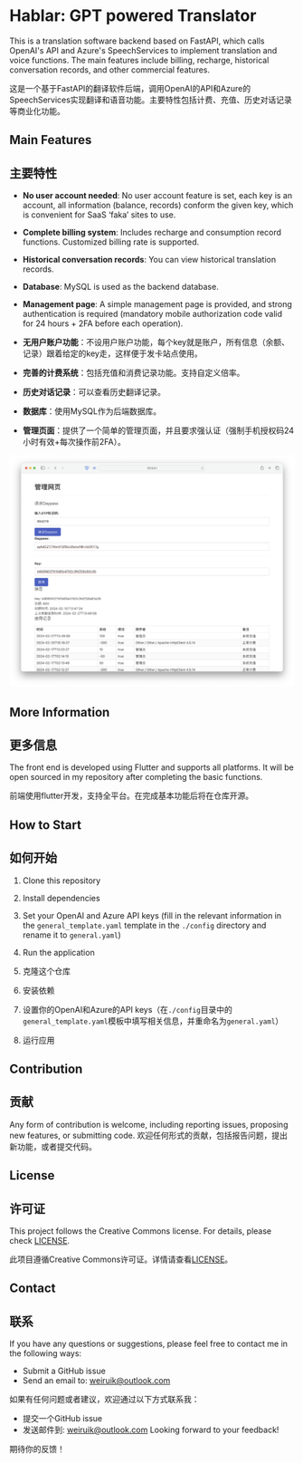 # Hablar: GPT powered Translator

This is a translation software backend based on FastAPI, which calls OpenAI's API and Azure's SpeechServices to implement translation and voice functions. The main features include billing, recharge, historical conversation records, and other commercial features.

这是一个基于FastAPI的翻译软件后端，调用OpenAI的API和Azure的SpeechServices实现翻译和语音功能。主要特性包括计费、充值、历史对话记录等商业化功能。

## Main Features
## 主要特性

- **No user account needed**: No user account feature is set, each key is an account, all information (balance, records) conform the given key, which is convenient for SaaS ‘faka’ sites to use.

- **Complete billing system**: Includes recharge and consumption record functions. Customized billing rate is supported.

- **Historical conversation records**: You can view historical translation records.

- **Database**: MySQL is used as the backend database.

- **Management page**: A simple management page is provided, and strong authentication is required (mandatory mobile authorization code valid for 24 hours + 2FA before each operation).


- **无用户账户功能**：不设用户账户功能，每个key就是账户，所有信息（余额、记录）跟着给定的key走，这样便于发卡站点使用。

- **完善的计费系统**：包括充值和消费记录功能。支持自定义倍率。

- **历史对话记录**：可以查看历史翻译记录。

- **数据库**：使用MySQL作为后端数据库。

- **管理页面**：提供了一个简单的管理页面，并且要求强认证（强制手机授权码24小时有效+每次操作前2FA）。

![管理页面](./html/admin_preview.png)
## More Information
## 更多信息

The front end is developed using Flutter and supports all platforms. It will be open sourced in my repository after completing the basic functions.

前端使用flutter开发，支持全平台。在完成基本功能后将在仓库开源。

## How to Start

## 如何开始
1. Clone this repository
2. Install dependencies
3. Set your OpenAI and Azure API keys (fill in the relevant information in the `general_template.yaml` template in the `./config` directory and rename it to `general.yaml`)
4. Run the application


1. 克隆这个仓库
2. 安装依赖
3. 设置你的OpenAI和Azure的API keys（在`./config`目录中的`general_template.yaml`模板中填写相关信息，并重命名为`general.yaml`）
4. 运行应用

## Contribution

## 贡献

Any form of contribution is welcome, including reporting issues, proposing new features, or submitting code.
欢迎任何形式的贡献，包括报告问题，提出新功能，或者提交代码。

## License
## 许可证

This project follows the Creative Commons license. For details, please check [LICENSE](./LICENSE).

此项目遵循Creative Commons许可证。详情请查看[LICENSE](./LICENSE)。
## Contact

## 联系
If you have any questions or suggestions, please feel free to contact me in the following ways:



- Submit a GitHub issue
- Send an email to: weiruik@outlook.com

如果有任何问题或者建议，欢迎通过以下方式联系我：
- 提交一个GitHub issue
- 发送邮件到: weiruik@outlook.com
Looking forward to your feedback!

期待你的反馈！
